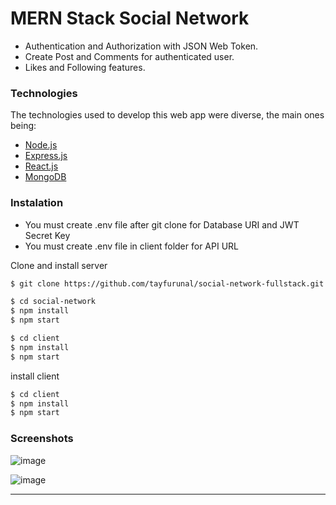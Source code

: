 # MERN Stack Social Network

* Authentication and Authorization with JSON Web Token.
* Create Post and Comments for authenticated user.
* Likes and Following features.

### Technologies

The technologies used to develop this web app were diverse, the main ones being:

- [Node.js](https://nodejs.org/en/)
- [Express.js](https://expressjs.com/)
- [React.js](https://reactjs.org/)
- [MongoDB](https://www.mongodb.com/)

### Instalation

 - You must create .env file after git clone for Database URI and JWT Secret Key
 - You must create .env file in client folder for API URL
 
Clone and install server

```sh
$ git clone https://github.com/tayfurunal/social-network-fullstack.git social-network

$ cd social-network
$ npm install
$ npm start

$ cd client
$ npm install
$ npm start
```

install client

```sh
$ cd client
$ npm install
$ npm start
```

### Screenshots

![image](https://media.giphy.com/media/M90wOhIWlEepvgFSWo/giphy.gif)

![image](https://media.giphy.com/media/TEzUaNF6aZPHaKrVr2/giphy.gif)

---
